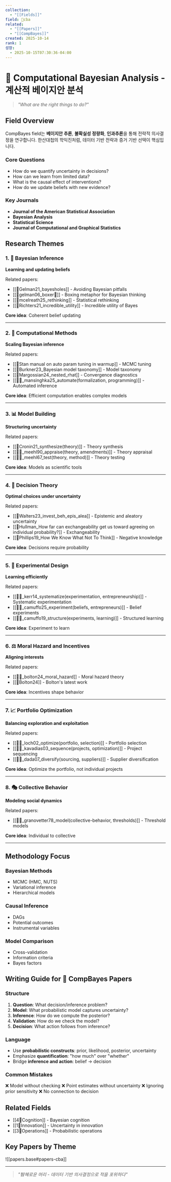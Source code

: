 ```yaml
---
collection:
  - "[[Fields]]"
field: 🐅cba
related:
  - "[[Papers]]"
  - "[[CompBayes]]"
created: 2025-10-14
rank: 1
성장:
  - 2025-10-15T07:30:36-04:00
---
```


# 🐅 Computational Bayesian Analysis - 계산적 베이지안 분석

> *"What are the right things to do?"*

## Field Overview

CompBayes field는 **베이지안 추론**, **불확실성 정량화**, **인과추론**을 통해 전략적 의사결정을 연구합니다. 한산대첩의 학익진처럼, 데이터 기반 전략과 증거 기반 선택이 핵심입니다.

### Core Questions
- How do we quantify uncertainty in decisions?
- How can we learn from limited data?
- What is the causal effect of interventions?
- How do we update beliefs with new evidence?

### Key Journals
- **Journal of the American Statistical Association**
- **Bayesian Analysis**
- **Statistical Science**
- **Journal of Computational and Graphical Statistics**

## Research Themes

### 1. 🎲 Bayesian Inference
**Learning and updating beliefs**

Related papers:
- [[📜Gelman21_bayesholes]] - Avoiding Bayesian pitfalls
- [[📜gelman06_boxer🥊]] - Boxing metaphor for Bayesian thinking
- [[📜mcelreath25_rethinking]] - Statistical rethinking
- [[📜Richters21_incredible_utility]] - Incredible utility of Bayes

**Core idea**: Coherent belief updating

---

### 2. 🔧 Computational Methods
**Scaling Bayesian inference**

Related papers:
- [[📜Stan manual on auto param tuning in warmup]] - MCMC tuning
- [[📜Burkner23_Bayesian model taxonomy]] - Model taxonomy
- [[📜Margossian24_nested_rhat]] - Convergence diagnostics
- [[📜👾_mansinghka25_automate(formalization, programming)]] - Automated inference

**Core idea**: Efficient computation enables complex models

---

### 3. 📊 Model Building
**Structuring uncertainty**

Related papers:
- [[📜Cronin21_synthesize(theory)]] - Theory synthesis
- [[📜🐢_meehl90_appraise(theory, amendments)]] - Theory appraisal
- [[📜👾_meehl67_test(theory, method)]] - Theory testing

**Core idea**: Models as scientific tools

---

### 4. 🎯 Decision Theory
**Optimal choices under uncertainty**

Related papers:
- [[📜Walters23_invest_beh_epis_alea]] - Epistemic and aleatory uncertainty
- [[📜Hullman_How far can exchangeability get us toward agreeing on individual probability?]] - Exchangeability
- [[📜Phillips19_How We Know What Not To Think]] - Negative knowledge

**Core idea**: Decisions require probability

---

### 5. 🔬 Experimental Design
**Learning efficiently**

Related papers:
- [[📜🐅_kerr14_systematize(experimentation, entrepreneurship)]] - Systematic experimentation
- [[📜🐅_camuffo25_experiment(beliefs, entrepreneurs)]] - Belief experiments
- [[📜👾_camuffo19_structure(experiments, learning)]] - Structured learning

**Core idea**: Experiment to learn

---

### 6. ⚖️ Moral Hazard and Incentives
**Aligning interests**

Related papers:
- [[📜🐅_bolton24_moral_hazard]] - Moral hazard theory
- [[📜Bolton24]] - Bolton's latest work

**Core idea**: Incentives shape behavior

---

### 7. 📈 Portfolio Optimization
**Balancing exploration and exploitation**

Related papers:
- [[📜🐅_loch02_optimize(portfolio, selection)]] - Portfolio selection
- [[📜🐅_kavadias03_sequence(projects, optimization)]] - Project sequencing
- [[📜🐅_dada07_diversify(sourcing, suppliers)]] - Supplier diversification

**Core idea**: Optimize the portfolio, not individual projects

---

### 8. 🎭 Collective Behavior
**Modeling social dynamics**

Related papers:
- [[📜🐅_granovetter78_model(collective-behavior, thresholds)]] - Threshold models

**Core idea**: Individual to collective

---

## Methodology Focus

### Bayesian Methods
- MCMC (HMC, NUTS)
- Variational inference
- Hierarchical models

### Causal Inference
- DAGs
- Potential outcomes
- Instrumental variables

### Model Comparison
- Cross-validation
- Information criteria
- Bayes factors

## Writing Guide for 🐅 CompBayes Papers

### Structure
1. **Question**: What decision/inference problem?
2. **Model**: What probabilistic model captures uncertainty?
3. **Inference**: How do we compute the posterior?
4. **Validation**: How do we check the model?
5. **Decision**: What action follows from inference?

### Language
- Use **probabilistic constructs**: prior, likelihood, posterior, uncertainty
- Emphasize **quantification**: "how much" over "whether"
- Bridge **inference and action**: belief → decision

### Common Mistakes
❌ Model without checking
❌ Point estimates without uncertainty
❌ Ignoring prior sensitivity
❌ No connection to decision

## Related Fields
- [[4👾Cognition]] - Bayesian cognition
- [[1🐢Innovation]] - Uncertainty in innovation
- [[3🐙Operations]] - Probabilistic operations

## Key Papers by Theme

![[papers.base#papers-cba]]

---

> *"智혜로운 머리 - 데이터 기반 의사결정으로 적을 포위하다"*
